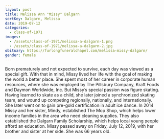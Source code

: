 ```yaml
---
layout: post
title: Melissa Ann "Missy" Dalgarn
sortKey: Dalgarn, Melissa
date: 2019-07-12
categories:
  - class-of-1971
images:
  - /assets/class-of-1971/melissa-a-dalgarn-1.png
  - /assets/class-of-1971/melissa-a-dalgarn-2.jpg
obituary: https://furlongfuneralchapel.com/melissa-missy-dalgarn/
gender: female
---
```


Born prematurely and not expected to survive, each day was viewed as a special gift. With that in mind, Missy lived her life with the goal of making the world a better place. She spent most of her career in corporate human resources, where she was employed by The Pillsbury Company, Kraft Foods and Daymon Worldwide, Inc. But Missy’s special passion was figure skating. Having learned to skate as a child, she later joined a synchronized skating team, and wound up competing regionally, nationally, and internationally. She later went on to gain pre-gold certification in adult ice dance. In 2014 Missy and her sister, Mindy, established The Mop Shop, which helps lower income families in the area who need cleaning supplies. They also established the Dalgarn Family Scholarship, which helps local young people afford an education. Missy passed away on Friday, July 12, 2019, with her brother and sister at her side. She was 66 years old.
